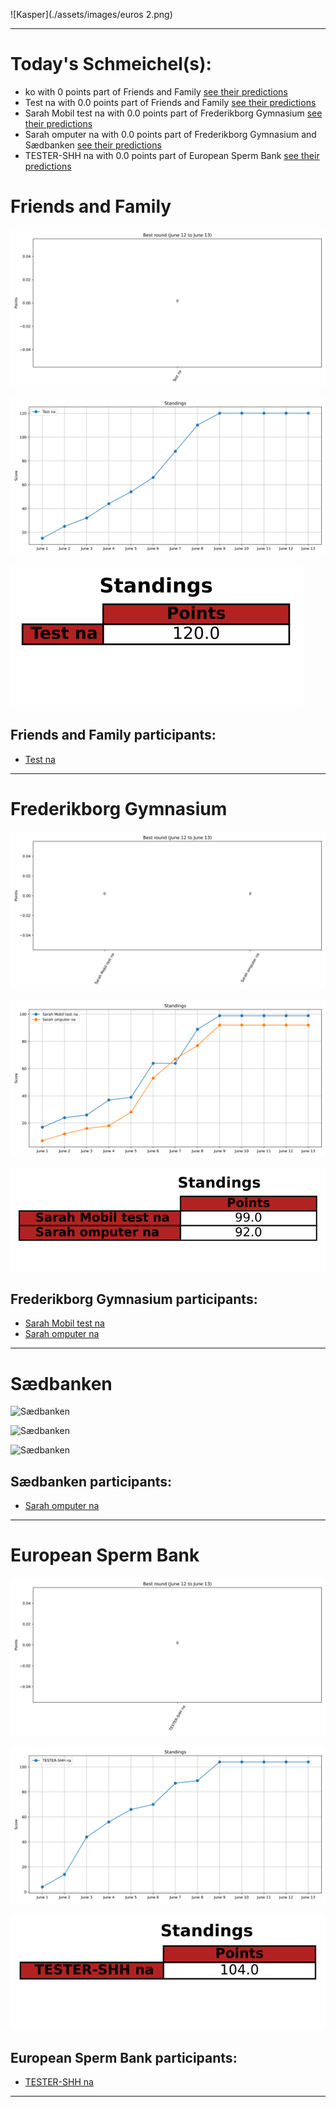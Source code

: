 ![Kasper](./assets/images/euros 2.png)

-------------------------------

# Today's Schmeichel(s):
- ko with 0 points part of Friends and Family [see their predictions](./pages/.html)
- Test na with 0.0 points part of Friends and Family [see their predictions](./pages/Test_na.html)
- Sarah Mobil test na with 0.0 points part of Frederikborg Gymnasium [see their predictions](./pages/Sarah_Mobil_test_na.html)
- Sarah omputer na with 0.0 points part of Frederikborg Gymnasium and Sædbanken [see their predictions](./pages/Sarah_omputer_na.html)
- TESTER-SHH na with 0.0 points part of European Sperm Bank [see their predictions](./pages/TESTER-SHH_na.html)


# Friends and Family
 
![Friends and Family](./pages/group_plots/bars_Friends_and_Family.svg?raw=true)
 
![Friends and Family](./pages/group_plots/lines_Friends_and_Family.svg?raw=true)
 
![Friends and Family](./pages/group_plots/standing_Friends_and_Family.svg?raw=true)
 
## Friends and Family participants:
- [Test na](./pages/Test_na.html)

-----------
 
# Frederikborg Gymnasium
 
![Frederikborg Gymnasium](./pages/group_plots/bars_Frederikborg_Gymnasium.svg?raw=true)
 
![Frederikborg Gymnasium](./pages/group_plots/lines_Frederikborg_Gymnasium.svg?raw=true)
 
![Frederikborg Gymnasium](./pages/group_plots/standing_Frederikborg_Gymnasium.svg?raw=true)
 
## Frederikborg Gymnasium participants:
- [Sarah Mobil test na](./pages/Sarah_Mobil_test_na.html)
- [Sarah omputer na](./pages/Sarah_omputer_na.html)

-----------
 
# Sædbanken
 
![Sædbanken](./pages/group_plots/bars_Sædbanken.svg?raw=true)
 
![Sædbanken](./pages/group_plots/lines_Sædbanken.svg?raw=true)
 
![Sædbanken](./pages/group_plots/standing_Sædbanken.svg?raw=true)
 
## Sædbanken participants:
- [Sarah omputer na](./pages/Sarah_omputer_na.html)

-----------
 
# European Sperm Bank
 
![European Sperm Bank](./pages/group_plots/bars_European_Sperm_Bank.svg?raw=true)
 
![European Sperm Bank](./pages/group_plots/lines_European_Sperm_Bank.svg?raw=true)
 
![European Sperm Bank](./pages/group_plots/standing_European_Sperm_Bank.svg?raw=true)
 
## European Sperm Bank participants:
- [TESTER-SHH na](./pages/TESTER-SHH_na.html)

-----------
 
